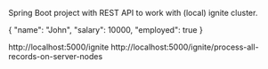 Spring Boot project with REST API to work with (local) ignite cluster.

{
    "name": "John",
    "salary": 10000,
    "employed": true
}

http://localhost:5000/ignite
http://localhost:5000/ignite/process-all-records-on-server-nodes